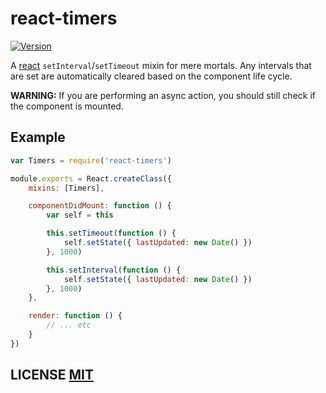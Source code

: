 # react-timers

[![Version](http://img.shields.io/npm/v/react-timers.svg)](https://www.npmjs.org/package/react-timers)

A [react](https://github.com/facebook/react) `setInterval`/`setTimeout` mixin for mere mortals.
Any intervals that are set are automatically cleared based on the component life cycle.

**WARNING:** If you are performing an async action, you should still check if the component is mounted.


## Example

``` javascript
var Timers = require('react-timers')

module.exports = React.createClass({
	mixins: [Timers],

	componentDidMount: function () {
		var self = this

		this.setTimeout(function () {
			self.setState({ lastUpdated: new Date() })
		}, 1000)

		this.setInterval(function () {
			self.setState({ lastUpdated: new Date() })
		}, 1000)
	},

	render: function () {
		// ... etc
	}
})
```


## LICENSE [MIT](LICENSE)
